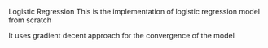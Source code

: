 Logistic Regression
  This is the implementation of logistic regression model from scratch
  
  It uses gradient decent approach for the convergence  of the model



